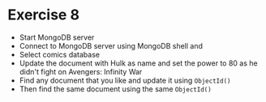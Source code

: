 # Exercise 8

- Start MongoDB server
- Connect to MongoDB server using MongoDB shell and
- Select comics database
- Update the document with Hulk as name and set the power to 80 as he didn't fight on Avengers: Infinity War
- Find any document that you like and update it using `ObjectId()`
- Then find the same document using the same `ObjectId()`
